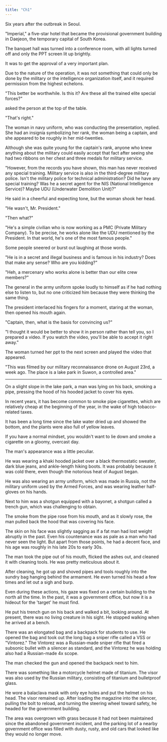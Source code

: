 ```yaml
---
title: "Ch1"
---
```

Six years after the outbreak in Seoul.

"Imperial," a five-star hotel that became the provisional government building in Daejeon, the temporary capital of South Korea.

The banquet hall was turned into a conference room, with all lights turned off and only the PPT screen lit up brightly.

It was to get the approval of a very important plan.

Due to the nature of the operation, it was not something that could only be done by the military or the intelligence organization itself, and it required permission from the highest echelons.

"This better be worthwhile. Is this it? Are these all the trained elite special forces?"

asked the person at the top of the table.

"That's right."

The woman in navy uniform, who was conducting the presentation, replied. She had an insignia symbolizing her rank, the woman being a captain, and she appeared to be roughly in her mid-twenties.

Although she was quite young for the captain's rank, anyone who knew anything about the military could easily accept that fact after seeing she had two ribbons on her chest and three medals for military service.

"However, from the records you have shown, this man has never received any special training. Military service is also in the third-degree military police. Isn't the military police for technical administration? Did he have any special training? Was he a secret agent for the NIS (National Intelligence Service)? Maybe UDU (Underwater Demolition Unit)?"

He said in a cheerful and expecting tone, but the woman shook her head.

"He wasn't, Mr. President."

"Then what?"

"He's a simple civilian who is now working as a PMC (Private Military Company). To be precise, he works alone like the UDU mentioned by the President. In that world, he's one of the most famous people."

Some people sneered or burst out laughing at those words.

"He is in a secret and illegal business and is famous in his industry? Does that make any sense? Who are you kidding?"

"Heh, a mercenary who works alone is better than our elite crew members?"

The general in the army uniform spoke loudly to himself as if he had nothing else to listen to, but no one criticized him because they were thinking the same thing.

The president interlaced his fingers for a moment, staring at the woman, then opened his mouth again.

"Captain, then, what is the basis for convincing us?"

"I thought it would be better to show it in person rather than tell you, so I prepared a video. If you watch the video, you'll be able to accept it right away."

The woman turned her ppt to the next screen and played the video that appeared.

"This was filmed by our military reconnaissance drone on August 23rd, a week ago. The place is a lake park in Suwon, a controlled area."

***


On a slight slope in the lake park, a man was lying on his back, smoking a pipe, pressing the hood of his hooded jacket to cover his eyes.

In recent years, it has become common to smoke pipe cigarettes, which are relatively cheap at the beginning of the year, in the wake of high tobacco-related taxes.

It has been a long time since the lake water dried up and showed the bottom, and the plants were also full of yellow leaves.

If you have a normal mindset, you wouldn't want to lie down and smoke a cigarette on a gloomy, overcast day.

The man's appearance was a little peculiar.

He was wearing a khaki hooded jacket over a black thermostatic sweater, dark blue jeans, and ankle-length hiking boots. It was probably because it was cold there, even though the notorious heat of August began.

He was also wearing an army uniform, which was made in Russia, not the military uniform used by the Armed Forces, and was wearing leather half-gloves on his hands.

Next to him was a shotgun equipped with a bayonet, a shotgun called a trench gun, which was challenging to obtain.

The smoke from the pipe rose from his mouth, and as it slowly rose, the man pulled back the hood that was covering his face.

The skin on his face was slightly sagging as if a fat man had lost weight abruptly in the past. Even his countenance was as pale as a man who had never seen the light. But apart from those points, he had a decent face, and his age was roughly in his late 20s to early 30s.

The man took the pipe out of his mouth, flicked the ashes out, and cleaned it with cleaning tools. He was pretty meticulous about it.

After cleaning, he got up and shoved pipes and tools roughly into the sundry bag hanging behind the armament. He even turned his head a few times and let out a sigh and burp.

Even during these actions, his gaze was fixed on a certain building to the north all the time. In the past, it was a government office, but now it is a hideout for the 'target' he must find.

He put his trench gun on his back and walked a bit, looking around. At present, there was no living creature in his sight. He stopped walking when he arrived at a bench.

There was an elongated bag and a backpack for students to use. He opened the bag and took out the long bag a sniper rifle called a VSS or "Vintorez." The Vintorez was a Russian-made sniper rifle that fired a subsonic bullet with a silencer as standard, and the Vintorez he was holding also had a Russian-made 4x scope.

The man checked the gun and opened the backpack next to him.

There was something like a motorcycle helmet made of titanium. The visor was also used by the Russian military, consisting of titanium and bulletproof glass.

He wore a balaclava mask with only eye holes and put the helmet on his head. The visor remained up. After loading the magazine into the silencer, pulling the bolt to reload, and turning the steering wheel toward safety, he headed for the government building.

The area was overgrown with grass because it had not been maintained since the abandoned government incident, and the parking lot of a nearby government office was filled with dusty, rusty, and old cars that looked like they would no longer move.
